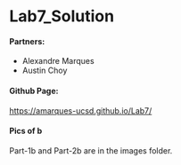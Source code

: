 # Lab7_Solution

#### Partners:
- Alexandre Marques
- Austin Choy

#### Github Page:
https://amarques-ucsd.github.io/Lab7/

#### Pics of b

Part-1b and Part-2b are in the images folder.
